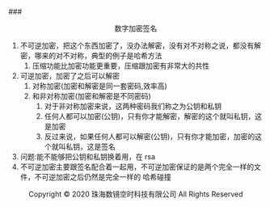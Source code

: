 ###<center>数字加密签名</center>
1. 不可逆加密，把这个东西加密了，没办法解密，没有对不对称之说，都没有解密，哪来的对不对称，典型的例子是哈希方法
    1. 压缩功能比加密功能更重要，压缩跟加密有非常大的共性
2. 可逆加密，加密了之后可以解密
    1. 对称加密(加密和解密是同一套密码,效率高)
    2. 和非对称加密(加密和解密是不同密码)
        1. 对于非对称加密来说，这两种密码我们称之为公钥和私钥
        2. 任何人都可以加密(公钥)，只有你才能解密，解密的这个就叫私钥，这是加密
        3. 反过来说，如果任何人都可以解密(公钥)，只有你才能加密，加密的这个就叫私钥，这是签名
5. 问题:能不能够把公钥和私钥换着用，在
rsa
6. 不可逆加密主要跟签名配合着一起用，不可逆加密保证的是两个完全一样的文件，不可逆加密之后仍然是完全一样的
哈希碰撞
<center> Copyright © 2020 珠海数镜空时科技有限公司 All Rights Reserved</center>